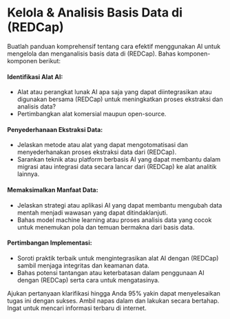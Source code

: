 # Kelola & Analisis Basis Data di (REDCap)

Buatlah panduan komprehensif tentang cara efektif menggunakan AI untuk mengelola dan menganalisis basis data di (REDCap). Bahas komponen-komponen berikut:

#### Identifikasi Alat AI:

- Alat atau perangkat lunak AI apa saja yang dapat diintegrasikan atau digunakan bersama (REDCap) untuk meningkatkan proses ekstraksi dan analisis data?
- Pertimbangkan alat komersial maupun open-source.

#### Penyederhanaan Ekstraksi Data:

- Jelaskan metode atau alat yang dapat mengotomatisasi dan menyederhanakan proses ekstraksi data dari (REDCap).
- Sarankan teknik atau platform berbasis AI yang dapat membantu dalam migrasi atau integrasi data secara lancar dari (REDCap) ke alat analitik lainnya.

#### Memaksimalkan Manfaat Data:

- Jelaskan strategi atau aplikasi AI yang dapat membantu mengubah data mentah menjadi wawasan yang dapat ditindaklanjuti.
- Bahas model machine learning atau proses analisis data yang cocok untuk menemukan pola dan temuan bermakna dari basis data.

#### Pertimbangan Implementasi:

- Soroti praktik terbaik untuk mengintegrasikan alat AI dengan (REDCap) sambil menjaga integritas dan keamanan data.
- Bahas potensi tantangan atau keterbatasan dalam penggunaan AI dengan (REDCap) serta cara untuk mengatasinya.

Ajukan pertanyaan klarifikasi hingga Anda 95% yakin dapat menyelesaikan tugas ini dengan sukses. Ambil napas dalam dan lakukan secara bertahap. Ingat untuk mencari informasi terbaru di internet.

